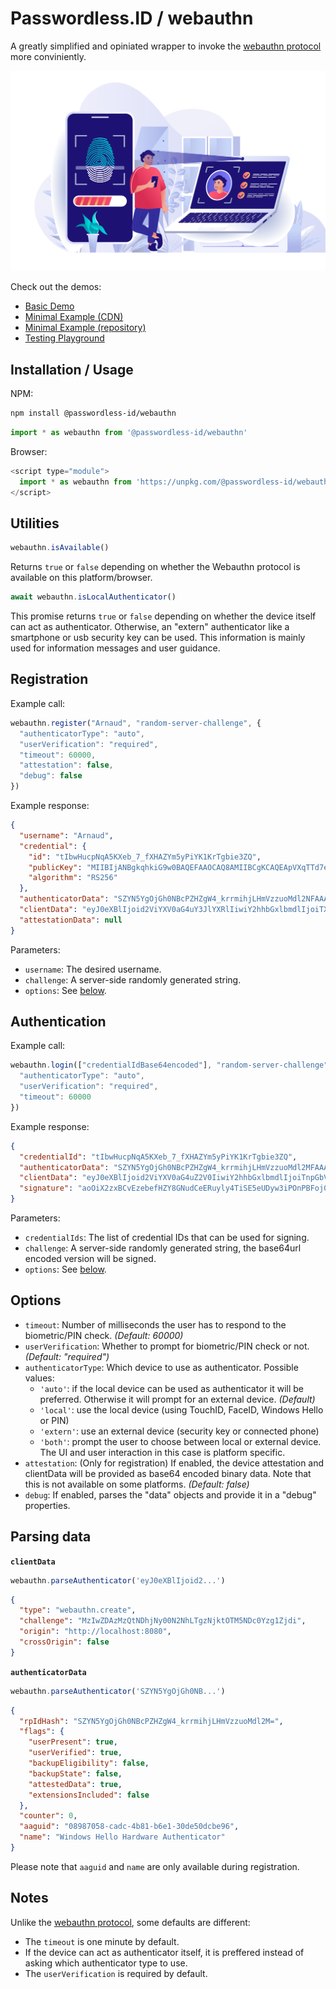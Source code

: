 Passwordless.ID / webauthn
==========================

A greatly simplified and opiniated wrapper to invoke the [webauthn protocol](https://w3c.github.io/webauthn/) more conviniently.

<img src="demos/img/banner-biometric-auth.svg" />

Check out the demos:

- [Basic Demo](https://webauthn.passwordless.id/demos/basic.html)
- [Minimal Example (CDN)](https://webauthn.passwordless.id/demos/example-cdn.html)
- [Minimal Example (repository)](https://webauthn.passwordless.id/demos/example-raw.html)
- [Testing Playground](https://webauthn.passwordless.id/demos/playground.html)

Installation / Usage
--------------------

NPM:

```bash
npm install @passwordless-id/webauthn
```

```js
import * as webauthn from '@passwordless-id/webauthn'
```

Browser:

```js
<script type="module">
  import * as webauthn from 'https://unpkg.com/@passwordless-id/webauthn@latest/dist/webauthn.min.js'
</script>
```



Utilities
---------

```js
webauthn.isAvailable()
```

Returns `true` or `false` depending on whether the Webauthn protocol is available on this platform/browser.

```js
await webauthn.isLocalAuthenticator()
```

This promise returns `true` or `false` depending on whether the device itself can act as authenticator. Otherwise, an "extern" authenticator like a smartphone or usb security key can be used. This information is mainly used for information messages and user guidance.



Registration
------------

Example call:

```js
webauthn.register("Arnaud", "random-server-challenge", {
  "authenticatorType": "auto",
  "userVerification": "required",
  "timeout": 60000,
  "attestation": false,
  "debug": false
})
```

Example response:

```json
{
  "username": "Arnaud",
  "credential": {
    "id": "tIbwHucpNqA5KXeb_7_fXHAZYm5yPiYK1KrTgbie3ZQ",
    "publicKey": "MIIBIjANBgkqhkiG9w0BAQEFAAOCAQ8AMIIBCgKCAQEApVXqTTd7edPEN5E71jta6iE8LlOWDySooLC3qRg31SAJc_FYceD7q_PNVh9UPuedr2OX5DP1GzCP262vp8rJuCqLtR7xPle7iu_rdmQHxPketGtx2O8XkAqwNRO74sNU0J2VJ0Cq3cCPpk53FUZczyhP-gJaOogZh_w05BJtnpM8FtLBFcdWlimveRtZ1QQZhX-bd92mmwA9bFWkbauEdklrg3TdJFmBPyj_6ybqs3ocHqxH4hAsdVFvjp77x0O4oqcupkcKUPfXO3GyNEoMlrVo30oj34r_6ny4F_PeZESyDWCG3i4MR3OrKi8zfCqxjBRtMOdcWKDq2FDEDG4PVQIDAQAB",
    "algorithm": "RS256"
  },
  "authenticatorData": "SZYN5YgOjGh0NBcPZHZgW4_krrmihjLHmVzzuoMdl2NFAAAAAAiYcFjK3EuBtuEw3lDcvpYAILSG8B7nKTagOSl3m_-_31xwGWJucj4mCtSq04G4nt2UpAEDAzkBACBZAQClVepNN3t508Q3kTvWO1rqITwuU5YPJKigsLepGDfVIAlz8Vhx4Pur881WH1Q-552vY5fkM_UbMI_bra-nysm4Kou1HvE-V7uK7-t2ZAfE-R60a3HY7xeQCrA1E7viw1TQnZUnQKrdwI-mTncVRlzPKE_6Alo6iBmH_DTkEm2ekzwW0sEVx1aWKa95G1nVBBmFf5t33aabAD1sVaRtq4R2SWuDdN0kWYE_KP_rJuqzehwerEfiECx1UW-OnvvHQ7iipy6mRwpQ99c7cbI0SgyWtWjfSiPfiv_qfLgX895kRLINYIbeLgxHc6sqLzN8KrGMFG0w51xYoOrYUMQMbg9VIUMBAAE=",
  "clientData": "eyJ0eXBlIjoid2ViYXV0aG4uY3JlYXRlIiwiY2hhbGxlbmdlIjoiTXpJd1pEQXpNelF0TkRoak55MDBOMk5oTFRnek5qa3RPVE01TkRjMFl6ZzFaamRpIiwib3JpZ2luIjoiaHR0cDovL2xvY2FsaG9zdDo4MDgwIiwiY3Jvc3NPcmlnaW4iOmZhbHNlfQ==",
  "attestationData": null
}
```

Parameters:

- `username`: The desired username.
- `challenge`: A server-side randomly generated string.
- `options`: See [below](#options).



Authentication
--------------

Example call:

```js
webauthn.login(["credentialIdBase64encoded"], "random-server-challenge", {
  "authenticatorType": "auto",
  "userVerification": "required",
  "timeout": 60000
})
```

Example response:

```json
{
  "credentialId": "tIbwHucpNqA5KXeb_7_fXHAZYm5yPiYK1KrTgbie3ZQ",
  "authenticatorData": "SZYN5YgOjGh0NBcPZHZgW4_krrmihjLHmVzzuoMdl2MFAAAAAQ==",
  "clientData": "eyJ0eXBlIjoid2ViYXV0aG4uZ2V0IiwiY2hhbGxlbmdlIjoiTnpGbVlUY3dORGN0TUdVeVpTMDBabVZqTFdFMU5HUXRNR1JpTkdVNU5HUmxObVUxIiwib3JpZ2luIjoiaHR0cDovL2xvY2FsaG9zdDo4MDgwIiwiY3Jvc3NPcmlnaW4iOmZhbHNlfQ==",
  "signature": "aoOiX2zxBCvEzebefHZY8GNudCeERuyly4TiSE5eUDyw3iPOnPBFoj0WniN3nuKwhIw8gmPnGhPTArI0apYxoX2mJQaHtAhMS-AxkTKHR63ysArR0Cpd9XMeJicuOGuY5c_zo_hMq91qioI-Ksr0SUTAMS_lWH2Tebe29iKwcT10l0L7ccueKW3G7U5yYxZq3InAuPA5_aJXHeX2neAvng3CFba8we0eQsD5JKh2otAK6Kgy-nT2EHIsBDtXtACn3Q6GfjFWSaeWPa9vngXKuKbLsnpCQjYvlwHt4PrnkvC5WBzGhEoBCF1L9NcxZbRDw_ksWJFYvJcMNcq9DYhxVg=="
}
```

Parameters:

- `credentialIds`: The list of credential IDs that can be used for signing.
- `challenge`: A server-side randomly generated string, the base64url encoded version will be signed.
- `options`: See [below](#options).



Options
-------

- `timeout`: Number of milliseconds the user has to respond to the biometric/PIN check. *(Default: 60000)*
- `userVerification`: Whether to prompt for biometric/PIN check or not. *(Default: "required")*
- `authenticatorType`: Which device to use as authenticator. Possible values:
    - `'auto'`: if the local device can be used as authenticator it will be preferred. Otherwise it will prompt for an external device. *(Default)*
    - `'local'`: use the local device (using TouchID, FaceID, Windows Hello or PIN)
    - `'extern'`: use an external device (security key or connected phone)
    - `'both'`: prompt the user to choose between local or external device. The UI and user interaction in this case is platform specific.
- `attestation`: (Only for registration) If enabled, the device attestation and clientData will be provided as base64 encoded binary data. Note that this is not available on some platforms. *(Default: false)*
- `debug`: If enabled, parses the "data" objects and provide it in a "debug" properties.



Parsing data
------------

**`clientData`**
```js
webauthn.parseAuthenticator('eyJ0eXBlIjoid2...')
```

```json
{
  "type": "webauthn.create",
  "challenge": "MzIwZDAzMzQtNDhjNy00N2NhLTgzNjktOTM5NDc0Yzg1Zjdi",
  "origin": "http://localhost:8080",
  "crossOrigin": false
}
```



**`authenticatorData`**

```js
webauthn.parseAuthenticator('SZYN5YgOjGh0NB...')
```

```json
{
  "rpIdHash": "SZYN5YgOjGh0NBcPZHZgW4_krrmihjLHmVzzuoMdl2M=",
  "flags": {
    "userPresent": true,
    "userVerified": true,
    "backupEligibility": false,
    "backupState": false,
    "attestedData": true,
    "extensionsIncluded": false
  },
  "counter": 0,
  "aaguid": "08987058-cadc-4b81-b6e1-30de50dcbe96",
  "name": "Windows Hello Hardware Authenticator"
}
```

Please note that `aaguid` and `name` are only available during registration.



Notes
-----

Unlike the [webauthn protocol](), some defaults are different:

- The `timeout` is one minute by default.
- If the device can act as authenticator itself, it is preffered instead of asking which authenticator type to use.
- The `userVerification` is required by default.

